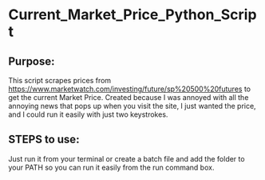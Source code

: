 # Current_Market_Price_Python_Script

<h2>Purpose:</h2>

This script scrapes prices from https://www.marketwatch.com/investing/future/sp%20500%20futures to get the current Market Price.
Created because I was annoyed with all the annoying news that pops up when you visit the site, I just wanted the price, and I could run it easily with just two keystrokes.

<h2>STEPS to use:</h2>
Just run it from your terminal or create a batch file and add the folder to your PATH so you can run it easily from the run command box.
